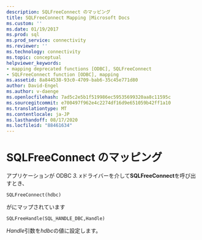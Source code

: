```yaml
---
description: SQLFreeConnect のマッピング
title: SQLFreeConnect Mapping |Microsoft Docs
ms.custom: ''
ms.date: 01/19/2017
ms.prod: sql
ms.prod_service: connectivity
ms.reviewer: ''
ms.technology: connectivity
ms.topic: conceptual
helpviewer_keywords:
- mapping deprecated functions [ODBC], SQLFreeConnect
- SQLFreeConnect function [ODBC], mapping
ms.assetid: 8a844538-93c0-4709-bab6-35c45e771d80
author: David-Engel
ms.author: v-daenge
ms.openlocfilehash: 7ad5c2e5b1f519986ec59535699320aa8c11595c
ms.sourcegitcommit: e700497f962e4c2274df16d9e651059b42ff1a10
ms.translationtype: MT
ms.contentlocale: ja-JP
ms.lasthandoff: 08/17/2020
ms.locfileid: "88461634"
---
```

# <a name="sqlfreeconnect-mapping"></a>SQLFreeConnect のマッピング
アプリケーションが ODBC *3. x*ドライバーを介して**SQLFreeConnect**を呼び出すとき、  
  
```  
SQLFreeConnect(hdbc)   
```  
  
 がにマップされています  
  
```  
SQLFreeHandle(SQL_HANDLE_DBC,Handle)  
```  
  
 *Handle*引数を*hdbc*の値に設定します。
